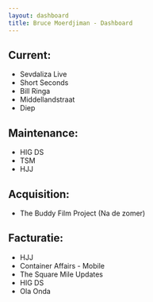 ```yaml
---
layout: dashboard
title: Bruce Moerdjiman - Dashboard
---
```


## Current:
- Sevdaliza Live
- Short Seconds
- Bill Ringa
- Middellandstraat
- Diep

## Maintenance:
- HIG DS
- TSM
- HJJ

## Acquisition:
- The Buddy Film Project (Na de zomer)

## Facturatie:
- HJJ
- Container Affairs - Mobile
- The Square Mile Updates
- HIG DS
- Ola Onda
